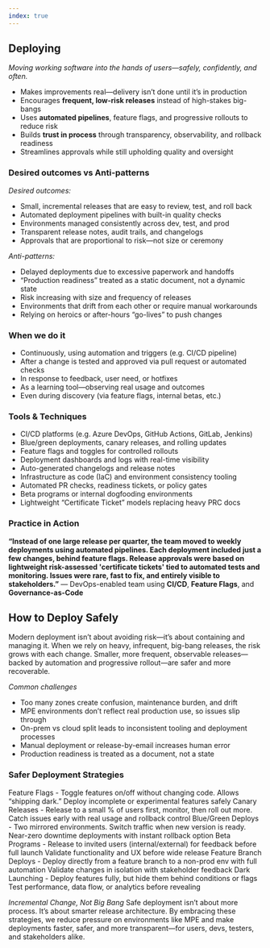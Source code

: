 ```yaml
---
index: true
---
```


## Deploying
*Moving working software into the hands of users—safely, confidently, and often.*
* Makes improvements real—delivery isn’t done until it’s in production
* Encourages **frequent, low-risk releases** instead of high-stakes big-bangs
* Uses **automated pipelines**, feature flags, and progressive rollouts to reduce risk
* Builds **trust in process** through transparency, observability, and rollback readiness
* Streamlines approvals while still upholding quality and oversight


### Desired outcomes vs Anti-patterns
*Desired outcomes:*
* Small, incremental releases that are easy to review, test, and roll back
* Automated deployment pipelines with built-in quality checks
* Environments managed consistently across dev, test, and prod
* Transparent release notes, audit trails, and changelogs
* Approvals that are proportional to risk—not size or ceremony

*Anti-patterns:*
* Delayed deployments due to excessive paperwork and handoffs
* “Production readiness” treated as a static document, not a dynamic state
* Risk increasing with size and frequency of releases
* Environments that drift from each other or require manual workarounds
* Relying on heroics or after-hours “go-lives” to push changes


### When we do it
* Continuously, using automation and triggers (e.g. CI/CD pipeline)
* After a change is tested and approved via pull request or automated checks
* In response to feedback, user need, or hotfixes
* As a learning tool—observing real usage and outcomes
* Even during discovery (via feature flags, internal betas, etc.)


### Tools & Techniques
* CI/CD platforms (e.g. Azure DevOps, GitHub Actions, GitLab, Jenkins)
* Blue/green deployments, canary releases, and rolling updates
* Feature flags and toggles for controlled rollouts
* Deployment dashboards and logs with real-time visibility
* Auto-generated changelogs and release notes
* Infrastructure as code (IaC) and environment consistency tooling
* Automated PR checks, readiness tickets, or policy gates
* Beta programs or internal dogfooding environments
* Lightweight “Certificate Ticket” models replacing heavy PRC docs


### Practice in Action

**“Instead of one large release per quarter, the team moved to weekly deployments using automated pipelines. Each deployment included just a few changes, behind feature flags. Release approvals were based on lightweight risk-assessed 'certificate tickets' tied to automated tests and monitoring. Issues were rare, fast to fix, and entirely visible to stakeholders.”**
— DevOps-enabled team using **CI/CD**, **Feature Flags**, and **Governance-as-Code**



## How to Deploy Safely
Modern deployment isn’t about avoiding risk—it’s about containing and managing it.
When we rely on heavy, infrequent, big-bang releases, the risk grows with each change.
Smaller, more frequent, observable releases—backed by automation and progressive rollout—are safer and more recoverable.

*Common challenges*
- Too many zones create confusion, maintenance burden, and drift
- MPE environments don’t reflect real production use, so issues slip through
- On-prem vs cloud split leads to inconsistent tooling and deployment processes
- Manual deployment or release-by-email increases human error
- Production readiness is treated as a document, not a state

### Safer Deployment Strategies
Feature Flags	- Toggle features on/off without changing code. Allows “shipping dark.”	Deploy incomplete or experimental features safely
Canary Releases - Release to a small % of users first, monitor, then roll out more.	Catch issues early with real usage and rollback control
Blue/Green Deploys - Two mirrored environments. Switch traffic when new version is ready.	Near-zero downtime deployments with instant rollback option
Beta Programs	- Release to invited users (internal/external) for feedback before full launch	Validate functionality and UX before wide release
Feature Branch Deploys - Deploy directly from a feature branch to a non-prod env with full automation	Validate changes in isolation with stakeholder feedback
Dark Launching - Deploy features fully, but hide them behind conditions or flags	Test performance, data flow, or analytics before revealing

*Incremental Change, Not Big Bang*
Safe deployment isn’t about more process. It’s about smarter release architecture.
By embracing these strategies, we reduce pressure on environments like MPE and make deployments faster, safer, and more transparent—for users, devs, testers, and stakeholders alike.

